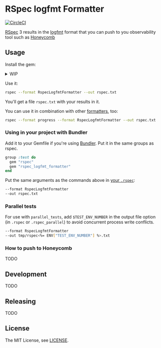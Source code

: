 # RSpec logfmt Formatter

[![CircleCI](https://circleci.com/gh/carwow/rspec_logfmt_formatter/tree/master.svg?style=svg)](https://circleci.com/gh/carwow/rspec_logfmt_formatter/tree/master)

[RSpec][rspec] 3 results in the [logfmt][logfmt] format that you can push to you observability tool such as [Honeycomb][honeycomb]

  [rspec]: http://rspec.info/
  [logfmt]: https://brandur.org/logfmt
  [honeycomb]: https://www.honeycomb.io/

## Usage

Install the gem:
<details>
<summary>WIP</summary>

```sh
gem install rspec_logfmt_formatter
```

</details>

Use it:

```sh
rspec --format RspecLogfmtFormatter --out rspec.txt
```

You'll get a file `rspec.txt` with your results in it.

You can use it in combination with other [formatters][rspec-formatters], too:

```sh
rspec --format progress --format RspecLogfmtFormatter --out rspec.txt
```

  [rspec-formatters]: https://relishapp.com/rspec/rspec-core/v/3-6/docs/formatters

### Using in your project with Bundler

Add it to your Gemfile if you're using [Bundler][bundler]. Put it in the same groups as rspec.

```ruby
group :test do
  gem "rspec"
  gem "rspec_logfmt_formatter"
end
```

Put the same arguments as the commands above in [your `.rspec`][rspec-file]:

```sh
--format RspecLogfmtFormatter
--out rspec.txt
```
  [bundler]: https://bundler.io
  [rspec-file]: https://relishapp.com/rspec/rspec-core/v/3-6/docs/configuration/read-command-line-configuration-options-from-files

### Parallel tests

For use with `parallel_tests`, add `$TEST_ENV_NUMBER` in the output file option (in `.rspec` or `.rspec_parallel`) to avoid concurrent process write conflicts.

```sh
--format RspecLogfmtFormatter
--out tmp/rspec<%= ENV["TEST_ENV_NUMBER"] %>.txt
```

### How to push to Honeycomb

TODO

## Development

TODO

## Releasing

TODO

## License

The MIT License, see [LICENSE](./LICENSE).
